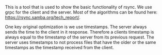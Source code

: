 This is a tool that is used to show the basic functionality of rsync.
We use grpc for the client and the server.
Most of the algorithms can be found here: https://rsync.samba.org/tech_report/.

One key original optimization is we use timestamps. The server always sends the time
to the client in it response. Therefore a clients timestamp is always equal to the timestamp of the server from  its previous request.
The server uses timestamps to not process files that have the older or the same timestamps
as the timestamp received from the client.
